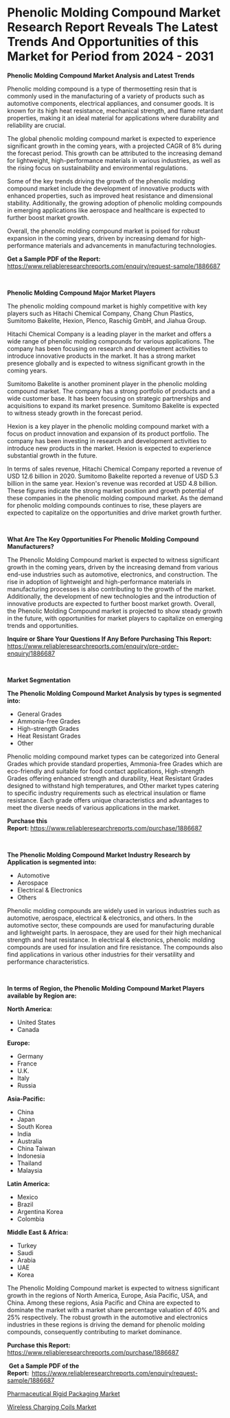 <p><h1>Phenolic Molding Compound Market Research Report Reveals The Latest Trends And Opportunities of this Market for Period from 2024 - 2031</h1></p><p><strong>Phenolic Molding Compound Market Analysis and Latest Trends</strong></p>
<p><p>Phenolic molding compound is a type of thermosetting resin that is commonly used in the manufacturing of a variety of products such as automotive components, electrical appliances, and consumer goods. It is known for its high heat resistance, mechanical strength, and flame retardant properties, making it an ideal material for applications where durability and reliability are crucial.</p><p>The global phenolic molding compound market is expected to experience significant growth in the coming years, with a projected CAGR of 8% during the forecast period. This growth can be attributed to the increasing demand for lightweight, high-performance materials in various industries, as well as the rising focus on sustainability and environmental regulations.</p><p>Some of the key trends driving the growth of the phenolic molding compound market include the development of innovative products with enhanced properties, such as improved heat resistance and dimensional stability. Additionally, the growing adoption of phenolic molding compounds in emerging applications like aerospace and healthcare is expected to further boost market growth.</p><p>Overall, the phenolic molding compound market is poised for robust expansion in the coming years, driven by increasing demand for high-performance materials and advancements in manufacturing technologies.</p></p>
<p><strong>Get a Sample PDF of the Report:&nbsp;</strong> <a href="https://www.reliableresearchreports.com/enquiry/request-sample/1886687">https://www.reliableresearchreports.com/enquiry/request-sample/1886687</a></p>
<p>&nbsp;</p>
<p><strong>Phenolic Molding Compound Major Market Players</strong></p>
<p><p>The phenolic molding compound market is highly competitive with key players such as Hitachi Chemical Company, Chang Chun Plastics, Sumitomo Bakelite, Hexion, Plenco, Raschig GmbH, and Jiahua Group. </p><p>Hitachi Chemical Company is a leading player in the market and offers a wide range of phenolic molding compounds for various applications. The company has been focusing on research and development activities to introduce innovative products in the market. It has a strong market presence globally and is expected to witness significant growth in the coming years.</p><p>Sumitomo Bakelite is another prominent player in the phenolic molding compound market. The company has a strong portfolio of products and a wide customer base. It has been focusing on strategic partnerships and acquisitions to expand its market presence. Sumitomo Bakelite is expected to witness steady growth in the forecast period.</p><p>Hexion is a key player in the phenolic molding compound market with a focus on product innovation and expansion of its product portfolio. The company has been investing in research and development activities to introduce new products in the market. Hexion is expected to experience substantial growth in the future.</p><p>In terms of sales revenue, Hitachi Chemical Company reported a revenue of USD 12.6 billion in 2020. Sumitomo Bakelite reported a revenue of USD 5.3 billion in the same year. Hexion's revenue was recorded at USD 4.8 billion. These figures indicate the strong market position and growth potential of these companies in the phenolic molding compound market. As the demand for phenolic molding compounds continues to rise, these players are expected to capitalize on the opportunities and drive market growth further.</p></p>
<p>&nbsp;</p>
<p><strong>What Are The Key Opportunities For Phenolic Molding Compound Manufacturers?</strong></p>
<p><p>The Phenolic Molding Compound market is expected to witness significant growth in the coming years, driven by the increasing demand from various end-use industries such as automotive, electronics, and construction. The rise in adoption of lightweight and high-performance materials in manufacturing processes is also contributing to the growth of the market. Additionally, the development of new technologies and the introduction of innovative products are expected to further boost market growth. Overall, the Phenolic Molding Compound market is projected to show steady growth in the future, with opportunities for market players to capitalize on emerging trends and opportunities.</p></p>
<p><strong>Inquire or Share Your Questions If Any Before Purchasing This Report:</strong> <a href="https://www.reliableresearchreports.com/enquiry/pre-order-enquiry/1886687">https://www.reliableresearchreports.com/enquiry/pre-order-enquiry/1886687</a></p>
<p>&nbsp;</p>
<p><strong>Market Segmentation</strong></p>
<p><strong>The Phenolic Molding Compound Market Analysis by types is segmented into:</strong></p>
<p><ul><li>General Grades</li><li>Ammonia-free Grades</li><li>High-strength Grades</li><li>Heat Resistant Grades</li><li>Other</li></ul></p>
<p><p>Phenolic molding compound market types can be categorized into General Grades which provide standard properties, Ammonia-free Grades which are eco-friendly and suitable for food contact applications, High-strength Grades offering enhanced strength and durability, Heat Resistant Grades designed to withstand high temperatures, and Other market types catering to specific industry requirements such as electrical insulation or flame resistance. Each grade offers unique characteristics and advantages to meet the diverse needs of various applications in the market.</p></p>
<p><strong>Purchase this Report:&nbsp;</strong><a href="https://www.reliableresearchreports.com/purchase/1886687">https://www.reliableresearchreports.com/purchase/1886687</a></p>
<p>&nbsp;</p>
<p><strong>The Phenolic Molding Compound Market Industry Research by Application is segmented into:</strong></p>
<p><ul><li>Automotive</li><li>Aerospace</li><li>Electrical & Electronics</li><li>Others</li></ul></p>
<p><p>Phenolic molding compounds are widely used in various industries such as automotive, aerospace, electrical & electronics, and others. In the automotive sector, these compounds are used for manufacturing durable and lightweight parts. In aerospace, they are used for their high mechanical strength and heat resistance. In electrical & electronics, phenolic molding compounds are used for insulation and fire resistance. The compounds also find applications in various other industries for their versatility and performance characteristics.</p></p>
<p>&nbsp;</p>
<p><strong>In terms of Region, the Phenolic Molding Compound Market Players available by Region are:</strong></p>
<p>
    <p> <strong> North America: </strong>
        <ul>
            <li>United States</li>
            <li>Canada</li>
        </ul>
        </p> 
    <p> <strong> Europe: </strong>
        <ul>
            <li>Germany</li>
            <li>France</li>
            <li>U.K.</li>
            <li>Italy</li>
            <li>Russia</li>
        </ul>
        </p> 
    <p> <strong> Asia-Pacific: </strong>
        <ul>
            <li>China</li>
            <li>Japan</li>
            <li>South Korea</li>
            <li>India</li>
            <li>Australia</li>
            <li>China Taiwan</li>
            <li>Indonesia</li>
            <li>Thailand</li>
            <li>Malaysia</li>
        </ul>
        </p> 
    <p> <strong> Latin America: </strong>
        <ul>
            <li>Mexico</li>
            <li>Brazil</li>
            <li>Argentina Korea</li>
            <li>Colombia</li>
        </ul>
        </p> 
    <p> <strong> Middle East & Africa: </strong>
        <ul>
            <li>Turkey</li>
            <li>Saudi</li>
            <li>Arabia</li>
            <li>UAE</li>
            <li>Korea</li>
        </ul>
    </p>
    </p>
<p><p>The Phenolic Molding Compound market is expected to witness significant growth in the regions of North America, Europe, Asia Pacific, USA, and China. Among these regions, Asia Pacific and China are expected to dominate the market with a market share percentage valuation of 40% and 25% respectively. The robust growth in the automotive and electronics industries in these regions is driving the demand for phenolic molding compounds, consequently contributing to market dominance.</p></p>
<p><strong>Purchase this Report: </strong><a href="https://www.reliableresearchreports.com/purchase/1886687">https://www.reliableresearchreports.com/purchase/1886687</a></p>
<p>&nbsp;<strong>Get a Sample PDF of the Report:&nbsp;&nbsp;</strong><a href="https://www.reliableresearchreports.com/enquiry/request-sample/1886687">https://www.reliableresearchreports.com/enquiry/request-sample/1886687</a></p>
<p><strong></strong></p>
<p><p><a href="https://adventurous-uranium-ef9.notion.site/Pharmaceutical-Rigid-Packaging-Market-Research-Report-Reveals-The-Latest-Trends-And-Opportunities-of-0a7d7e68c8f1425bbb94a7eccecff66a">Pharmaceutical Rigid Packaging Market</a></p><p><a href="https://view.publitas.com/reportprime-1/wireless-charging-coils-market-size-market-trends-and-growth-outlook-forecasted-for-period-from-2024-to-2031/">Wireless Charging Coils Market</a></p></p>